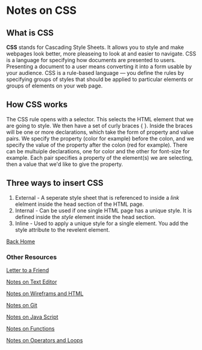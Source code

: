 # Notes on CSS

## What is CSS

**CSS** stands for Cascading Style Sheets. It allows you to style and make webpages look better, more pleaseing to look at and easier to navigate. CSS is a language for specifying how documents are presented to users. Presenting a document to a user means converting it into a form usable by your audience. CSS is a rule-based language — you define the rules by specifying groups of styles that should be applied to particular elements or groups of elements on your web page.

## How CSS works

The CSS rule opens with a selector. This selects the HTML element that we are going to style.
We then have a set of curly braces { }.
Inside the braces will be one or more declarations, which take the form of property and value pairs. We specify the property (color for example) before the colon, and we specify the value of the property after the colon (red for example).
There can be multuiple declarations, one for color and the other for font-size for example. Each pair specifies a property of the element(s) we are selecting, then a value that we'd like to give the property.

## Three ways to insert CSS

1. External - A seperate style sheet that is referenced to inside a *link* elelment inside the head section of the HTML page.
2. Internal - Can be used if one single HTML page has a unique style. It is defined inside the *style* element inside the head section.
3. Inline - Used to apply a unique style for a single element. You add the style attribute to the revelent element.

[Back Home](/README.md)

### Other Resources

[Letter to a Friend](/SummeryForAFriend.md)

[Notes on Text Editor](/TextEditorCommand.md)

[Notes on Wireframs and HTML](/WireframeHTML.md)

[Notes on Git](/GitNotes.md)

[Notes on Java Script](/js1.md)

[Notes on Functions](/NotesOnFunctions.md)

[Notes on Operators and Loops](/OperatorsLoops.md)
